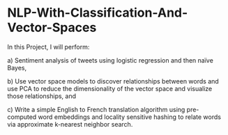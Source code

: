 # NLP-With-Classification-And-Vector-Spaces

In this Project, I will perform:

a) Sentiment analysis of tweets using logistic regression and then naïve  Bayes, 

b) Use vector space models to discover relationships between words and use PCA to reduce the dimensionality of the vector space and visualize those relationships, and

c) Write a simple English to French translation algorithm using pre-computed word embeddings and locality sensitive hashing to relate words via approximate k-nearest neighbor search.
